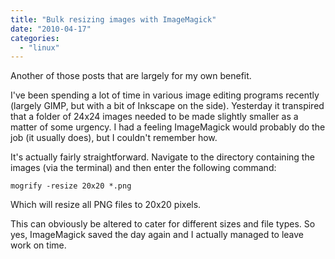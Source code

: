 ```yaml
---
title: "Bulk resizing images with ImageMagick"
date: "2010-04-17"
categories: 
  - "linux"
---
```


Another of those posts that are largely for my own benefit.  
  
I've been spending a lot of time in various image editing programs recently (largely GIMP, but with a bit of Inkscape on the side). Yesterday it transpired that a folder of 24x24 images needed to be made slightly smaller as a matter of some urgency. I had a feeling ImageMagick would probably do the job (it usually does), but I couldn't remember how.  
  
It's actually fairly straightforward. Navigate to the directory containing the images (via the terminal) and then enter the following command:  
  
`mogrify -resize 20x20 *.png`  
  
Which will resize all PNG files to 20x20 pixels.  
  
This can obviously be altered to cater for different sizes and file types. So yes, ImageMagick saved the day again and I actually managed to leave work on time.

